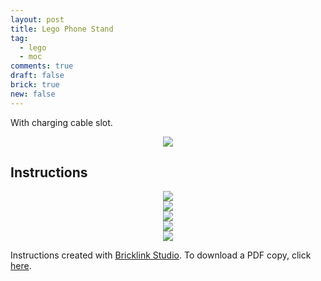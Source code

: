 ```yaml
---
layout: post
title: Lego Phone Stand
tag:
  - lego
  - moc
comments: true
draft: false
brick: true
new: false
---
```


With charging cable slot.

<div align="center">
  <img src="https://shawenyao.github.io/Photos/Lego Phone Stand/final.JPG" />
</div>

## Instructions
<div align="center">
  <img src="https://shawenyao.github.io/Photos/Lego Phone Stand/1_2x.png" />
</div>

<div align="center">
  <img src="https://shawenyao.github.io/Photos/Lego Phone Stand/2_2x.png" />
</div>

<div align="center">
  <img src="https://shawenyao.github.io/Photos/Lego Phone Stand/3_2x.png" />
</div>

<div align="center">
  <img src="https://shawenyao.github.io/Photos/Lego Phone Stand/4_2x.png" />
</div>

<div align="center">
  <img src="https://shawenyao.github.io/Photos/Lego Phone Stand/5_2x.png" />
</div>

Instructions created with [Bricklink Studio](https://www.bricklink.com/v3/studio/download.page). To download a PDF copy, click [here](https://shawenyao.github.io/Photos/Lego%20Phone%20Stand/phone%20stand.pdf).
